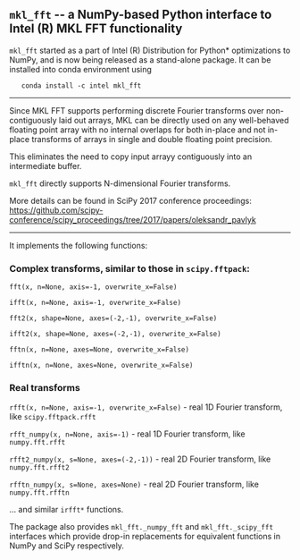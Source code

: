 ## ``mkl_fft`` --  a NumPy-based Python interface to Intel (R) MKL FFT functionality

`mkl_fft` started as a part of Intel (R) Distribution for Python* optimizations to NumPy, and is now being released 
as a stand-alone package. It can be installed into conda environment using 

```
   conda install -c intel mkl_fft
```

---

Since MKL FFT supports performing discrete Fourier transforms over non-contiguously laid out arrays, MKL can be directly
used on any well-behaved floating point array with no internal overlaps for both in-place and not in-place transforms of 
arrays in single and double floating point precision.

This eliminates the need to copy input arrayy contiguously into an intermediate buffer.

`mkl_fft` directly supports N-dimensional Fourier transforms.

More details can be found in SciPy 2017 conference proceedings:
     https://github.com/scipy-conference/scipy_proceedings/tree/2017/papers/oleksandr_pavlyk

---

It implements the following functions:

### Complex transforms, similar to those in `scipy.fftpack`:

`fft(x, n=None, axis=-1, overwrite_x=False)`

`ifft(x, n=None, axis=-1, overwrite_x=False)`

`fft2(x, shape=None, axes=(-2,-1), overwrite_x=False)`

`ifft2(x, shape=None, axes=(-2,-1), overwrite_x=False)`

`fftn(x, n=None, axes=None, overwrite_x=False)`

`ifftn(x, n=None, axes=None, overwrite_x=False)`

### Real transforms

`rfft(x, n=None, axis=-1, overwrite_x=False)` - real 1D Fourier transform, like `scipy.fftpack.rfft`

`rfft_numpy(x, n=None, axis=-1)` - real 1D Fourier transform, like `numpy.fft.rfft`

`rfft2_numpy(x, s=None, axes=(-2,-1))` - real 2D Fourier transform, like `numpy.fft.rfft2`

`rfftn_numpy(x, s=None, axes=None)` - real 2D Fourier transform, like `numpy.fft.rfftn`

... and similar `irfft*` functions.


The package also provides `mkl_fft._numpy_fft` and `mkl_fft._scipy_fft` interfaces which provide drop-in replacements for equivalent functions in NumPy and SciPy respectively.